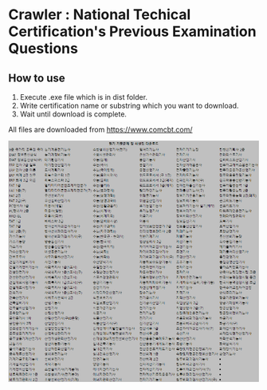 # Crawler : National Techical Certification's Previous Examination Questions

## How to use
1. Execute .exe file which is in dist folder.
2. Write certification name or substring which you want to download.
3. Wait until download is complete.

All files are downloaded from https://www.comcbt.com/   

![다운로드 가능한 파일 목록](certificname.png)   
